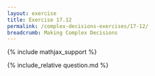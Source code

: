 ```yaml
---
layout: exercise
title: Exercise 17.12
permalink: /complex-decisions-exercises/17-12/
breadcrumb: Making Complex Decisions
---
```


{% include mathjax_support %}

<div><i class="arrow-up" data-chapter="complex-decisions-exercises" data-exercise="ex_12" data-rating="0"></i></div>
{% include_relative question.md %}
